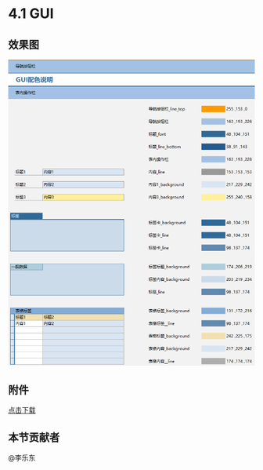 # 4.1 GUI

## 效果图

![](../images/4001-1.png)

## 附件

<a href="files/4001-1.xls" download> 点击下载</a>

## 本节贡献者

@李乐东

